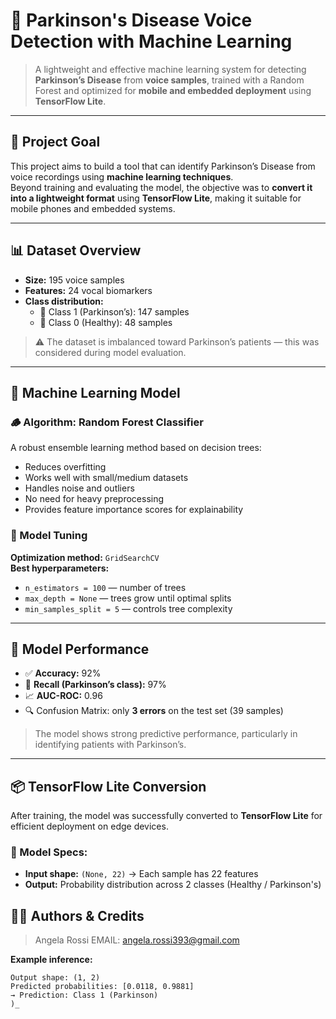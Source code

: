 # 🧠 Parkinson's Disease Voice Detection with Machine Learning

> A lightweight and effective machine learning system for detecting **Parkinson’s Disease** from **voice samples**, trained with a Random Forest and optimized for **mobile and embedded deployment** using **TensorFlow Lite**.

---

## 🎯 Project Goal

This project aims to build a tool that can identify Parkinson’s Disease from voice recordings using **machine learning techniques**.  
Beyond training and evaluating the model, the objective was to **convert it into a lightweight format** using **TensorFlow Lite**, making it suitable for mobile phones and embedded systems.

---

## 📊 Dataset Overview

- **Size:** 195 voice samples  
- **Features:** 24 vocal biomarkers  
- **Class distribution:**
  - 🧬 Class 1 (Parkinson’s): 147 samples
  - 💬 Class 0 (Healthy): 48 samples

> ⚠️ The dataset is imbalanced toward Parkinson’s patients — this was considered during model evaluation.

---

## 🤖 Machine Learning Model

### 🪵 Algorithm: **Random Forest Classifier**
A robust ensemble learning method based on decision trees:
- Reduces overfitting  
- Works well with small/medium datasets  
- Handles noise and outliers  
- No need for heavy preprocessing  
- Provides feature importance scores for explainability  

### 🔧 Model Tuning

**Optimization method:** `GridSearchCV`  
**Best hyperparameters:**
- `n_estimators = 100` — number of trees  
- `max_depth = None` — trees grow until optimal splits  
- `min_samples_split = 5` — controls tree complexity

---

## 🧪 Model Performance

- ✅ **Accuracy:** 92%  
- 🧠 **Recall (Parkinson’s class):** 97%  
- 📈 **AUC-ROC:** 0.96  
- 🔍 Confusion Matrix: only **3 errors** on the test set (39 samples)

> The model shows strong predictive performance, particularly in identifying patients with Parkinson’s.

---

## 📦 TensorFlow Lite Conversion

After training, the model was successfully converted to **TensorFlow Lite** for efficient deployment on edge devices.

### 📐 Model Specs:
- **Input shape:** `(None, 22)` → Each sample has 22 features  
- **Output:** Probability distribution across 2 classes (Healthy / Parkinson's)

## 👨‍🚀 Authors & Credits

> Angela Rossi EMAIL: angela.rossi393@gmail.com

**Example inference:**
```plaintext
Output shape: (1, 2)  
Predicted probabilities: [0.0118, 0.9881]  
→ Prediction: Class 1 (Parkinson)
)_
